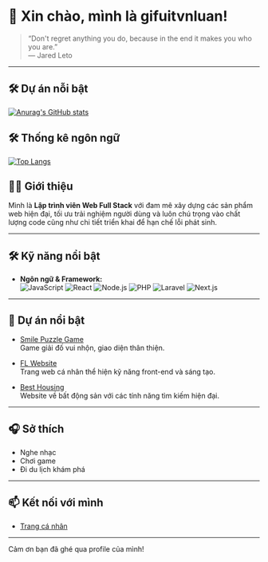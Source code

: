 # 👋 Xin chào, mình là gifuitvnluan!

> “Don't regret anything you do, because in the end it makes you who you are.”  
> ― Jared Leto

---

## 🛠️ Dự án nỗi bật
[![Anurag's GitHub stats](https://github-readme-stats.vercel.app/api?username=gifuitvnluan&theme=chartreuse-dark&show_icons=true&custom_title=Lu%C3%A2n%20GitHub%20Stats)](https://github.com/gifuitvnluan)

## 🛠️ Thống kê ngôn ngữ
[![Top Langs](https://github-readme-stats.vercel.app/api/top-langs/?username=gifuitvnluan&custom_title=Most%20Lu%C3%A2n%20Languages)](https://github.com/gifuitvnluan)

## 👨‍💻 Giới thiệu

Mình là **Lập trình viên Web Full Stack** với đam mê xây dựng các sản phẩm web hiện đại, tối ưu trải nghiệm người dùng và luôn chú trọng vào chất lượng code cũng như chi tiết triển khai để hạn chế lỗi phát sinh.

---

## 🛠️ Kỹ năng nổi bật

- **Ngôn ngữ & Framework:**  
  ![JavaScript](https://img.shields.io/badge/JavaScript-F7DF1E?logo=javascript&logoColor=black) 
  ![React](https://img.shields.io/badge/React-20232A?logo=react&logoColor=61DAFB) 
  ![Node.js](https://img.shields.io/badge/Node.js-339933?logo=node.js&logoColor=white)
  ![PHP](https://img.shields.io/badge/PHP-777BB4?logo=php&logoColor=white)
  ![Laravel](https://img.shields.io/badge/Laravel-FF2D20?logo=laravel&logoColor=white)
  ![Next.js](https://img.shields.io/badge/Next.js-000000?logo=next.js&logoColor=white)

---

## 🌟 Dự án nổi bật

- [Smile Puzzle Game](http://style.suzuki/smilepuzzlegame/)  
  Game giải đố vui nhộn, giao diện thân thiện.

- [FL Website](https://gifuitvnluan.github.io/__FL/)  
  Trang web cá nhân thể hiện kỹ năng front-end và sáng tạo.

- [Best Housing](https://www.besthousing.co.jp/)  
  Website về bất động sản với các tính năng tìm kiếm hiện đại.

---

## 🎧 Sở thích

- Nghe nhạc  
- Chơi game  
- Đi du lịch khám phá

---

## 📫 Kết nối với mình

- [Trang cá nhân](https://gifuitvnluan.github.io/homepage/)

---

Cảm ơn bạn đã ghé qua profile của mình!
